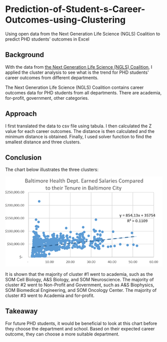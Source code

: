 # Prediction-of-Student-s-Career-Outcomes-using-Clustering

Using open data from the Next Generation Life Science (NGLS) Coalition to predict PHD students' outcomes in Excel

## Background
With the data from [the Next Generation Life Science (NGLS) Coalition](http://nglscoalition.org/coalition-data/#close), I applied the cluster analysis to see what is the trend for PHD students' career outcomes from different departments. 

The Next Generation Life Science (NGLS) Coalition contains career outcomes data for PHD students from all departments. There are academia, for-profit, government, other categories.

## Approach
I first translated the data to csv file using tabula. I then calculated the Z value for each career outcomes. The distance is then calculated and the minimum distance is obtained. Finally, I used solver function to find the smallest distance and three clusters.

## Conclusion
The chart below illustrates the three clusters:

![alt text](https://github.com/lshan6/Baltimore-Health-Dept.-Earned-Salaries-Compared-to-their-Tenure-in-Baltimore-City-/blob/master/baltimore%20city.PNG)

It is shown that the majority of cluster #1 went to academia, such as the SOM Cell Biology, A&S Biology, and SOM Neuroscience.
The majority of cluster #2 went to Non-Profit and Government, such as A&S Biophysics, SOM Biomedical Engineering, and SOM Oncology Center.
The majority of cluster #3 went to Academia and for-profit. 

## Takeaway

For future PHD students, it would be beneficial to look at this chart before they choose the department and school. Based on their expected career outcome, they can choose a more suitable department. 
